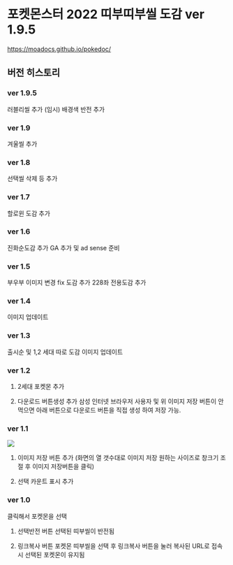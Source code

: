 포켓몬스터 2022 띠부띠부씰 도감 ver 1.9.5
==========================

https://moadocs.github.io/pokedoc/

## 버전 히스토리

### ver 1.9.5
러블리씰 추가 (임시)
배경색 반전 추가
### ver 1.9
겨울씰 추가
### ver 1.8
선택씰 삭제 등 추가
### ver 1.7
할로윈 도감 추가
### ver 1.6
진화순도감 추가
GA 추가 및 ad sense 준비
### ver 1.5
부우부 이미지 변경
fix 도감 추가
228좌 전용도감 추가
### ver 1.4
이미지 업데이트
### ver 1.3
출시순 및 1,2 세대 따로 도감
이미지 업데이트
### ver 1.2

1. 2세대 포켓몬 추가

2. 다운로드 버튼생성 추가
삼성 인터넷 브라우저 사용자 및 위 이미지 저장 버튼이 안 먹으면 아래 버튼으로 다운로드 버튼을 직접 생성 하여 저장 가능.
### ver 1.1
<img src="https://pokedoc.github.io/pokedoc/image/pokedoc.png">

1. 이미지 저장 버튼 추가
(화면의 열 갯수대로 이미지 저장
원하는 사이즈로 창크기 조절 후 이미지 저장버튼을 클릭)

2. 선택 카운트 표시 추가

### ver 1.0
클릭해서 포켓몬을 선택

1. 선택반전 버튼
선택된 띠부씰이 반전됨

2. 링크복사 버튼
포켓몬 띠부씰을 선택 후 링크복사 버튼을 눌러 복사된 URL로 접속시 선택된 포켓몬이 유지됨
